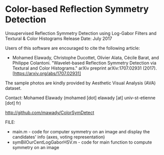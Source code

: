# Color-based Reflection Symmetry Detection

Unsupervised Reflection Symmetry Detection using Log-Gabor Filters and Textural & Color Histograms
Release Date: July 2017

Users of this software are encouraged to cite the following article:
+ Mohamed Elawady, Christophe Ducottet, Olivier Alata, Cécile Barat, and Philippe Colantoni. "Wavelet-based Reflection Symmetry Detection via Textural and Color Histograms." arXiv preprint arXiv:1707.02931 (2017). [https://arxiv.org/abs/1707.02931]

The sample photos are kindly provided by Aesthetic Visual Analysis (AVA) dataset.

Contact: Mohamed Elawady (mohamed [dot] elawady [at] univ-st-etienne [dot] fr)

http://github.com/mawady/ColorSymDetect


FILE:
+ main.m - code for computer symmetry on an image and display the candidates' info (axes, voting representation)
+ symBilOurCentLogGaborHSV.m - code for main function to compute symmetry on an image
